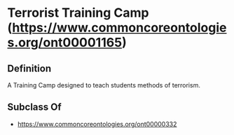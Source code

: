# Terrorist Training Camp (https://www.commoncoreontologies.org/ont00001165)

## Definition
A Training Camp designed to teach students methods of terrorism.

## Subclass Of
- https://www.commoncoreontologies.org/ont00000332

